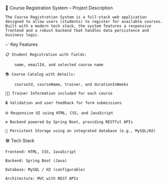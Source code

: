 📘 Course Registration System – Project Description

    The Course Registration System is a full-stack web application designed to allow users (students) to register for available courses. Built with a modern tech stack, the system features a responsive frontend and a robust backend that handles data persistence and business logic.

✅ Key Features

    📋 Student Registration with fields:
    
        name, emailId, and selected course name
    
    📚 Course Catalog with details:
    
        courseId, courseName, trainer, and durationInWeeks
    
    🧑‍🏫 Trainer Information included for each course
    
    🔒 Validation and user feedback for form submissions
    
    🌐 Responsive UI using HTML, CSS, and JavaScript
    
    ⚙️ Backend powered by Spring Boot, providing RESTful APIs
    
    💾 Persistent Storage using an integrated database (e.g., MySQL/H2)

🛠️ Tech Stack

    Frontend: HTML, CSS, JavaScript
    
    Backend: Spring Boot (Java)
    
    Database: MySQL / H2 (configurable)
    
    Architecture: MVC with REST APIs

